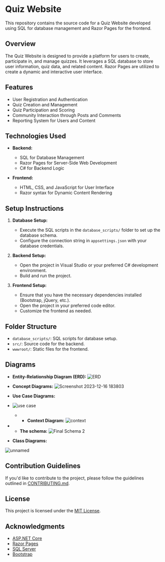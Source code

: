 # Quiz Website

This repository contains the source code for a Quiz Website developed using SQL for database management and Razor Pages for the frontend.

## Overview

The Quiz Website is designed to provide a platform for users to create, participate in, and manage quizzes. It leverages a SQL database to store user information, quiz data, and related content. Razor Pages are utilized to create a dynamic and interactive user interface.

## Features

- User Registration and Authentication
- Quiz Creation and Management
- Quiz Participation and Scoring
- Community Interaction through Posts and Comments
- Reporting System for Users and Content

## Technologies Used

- **Backend:**
  - SQL for Database Management
  - Razor Pages for Server-Side Web Development
  - C# for Backend Logic

- **Frontend:**
  - HTML, CSS, and JavaScript for User Interface
  - Razor syntax for Dynamic Content Rendering

## Setup Instructions

1. **Database Setup:**
   - Execute the SQL scripts in the `database_scripts/` folder to set up the database schema.
   - Configure the connection string in `appsettings.json` with your database credentials.

2. **Backend Setup:**
   - Open the project in Visual Studio or your preferred C# development environment.
   - Build and run the project.

3. **Frontend Setup:**
   - Ensure that you have the necessary dependencies installed (Bootstrap, jQuery, etc.).
   - Open the project in your preferred code editor.
   - Customize the frontend as needed.

## Folder Structure

- `database_scripts/`: SQL scripts for database setup.
- `src/`: Source code for the backend.
- `wwwroot/`: Static files for the frontend.

## Diagrams

- **Entity-Relationship Diagram (ERD):**
![ERD](https://github.com/itsamekadio/Quizify/assets/135104188/2e6f17ad-1d7f-451d-816a-139ff95c1e8f)

- **Concept Diagrams:**
 ![Screenshot 2023-12-16 183803](https://github.com/itsamekadio/Quizify/assets/135104188/75f8e756-e571-466c-8d4a-8a614a0810c5)

- **Use Case Diagrams:**
- ![use case](https://github.com/itsamekadio/Quizify/assets/135104188/f00ac136-0bd0-44df-a134-a319b37f22ba)



  - - **Context Diagram:**
 ![context](https://github.com/itsamekadio/Quizify/assets/135104188/ef58028a-22db-43a1-8432-28cfb00a580b)

- - **The schema:**
![Final Schema 2](https://github.com/itsamekadio/Quizify/assets/135104188/e3e7d15d-060e-48b4-b30c-a78939410c7f)



- **Class Diagrams:**
  
![unnamed](https://github.com/itsamekadio/Quizify/assets/135104188/f9cc0dd8-9065-48b2-91c8-739d5d93bf08)

## Contribution Guidelines

If you'd like to contribute to the project, please follow the guidelines outlined in [CONTRIBUTING.md](CONTRIBUTING.md).

## License

This project is licensed under the [MIT License](LICENSE).

## Acknowledgments

- [ASP.NET Core](https://docs.microsoft.com/en-us/aspnet/core/)
- [Razor Pages](https://docs.microsoft.com/en-us/aspnet/core/razor-pages/)
- [SQL Server](https://www.microsoft.com/en-us/sql-server/)
- [Bootstrap](https://getbootstrap.com/)
